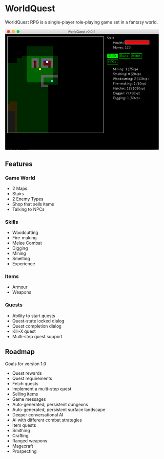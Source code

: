 # WorldQuest

WorldQuest RPG is a single-player role-playing game set in a fantasy world.

![Screenshot](screenshot1.jpg "Screenshot")

## Features

### Game World

* 2 Maps
* Stairs
* 2 Enemy Types
* Shop that sells items
* Talking to NPCs

### Skills

* Woodcutting
* Fire-making
* Melee Combat
* Digging
* Mining
* Smelting
* Experience

### Items

* Armour
* Weapons

### Quests

* Ability to start quests
* Quest-state locked dialog
* Quest completion dialog
* Kill-X quest
* Multi-step quest support

## Roadmap

Goals for version 1.0

* Quest rewards
* Quest requirements
* Fetch quests
* Implement a multi-step quest
* Selling items
* Game messages
* Auto-generated, persistent dungeons
* Auto-generated, persistent surface landscape
* Deeper conversational AI
* AI with different combat strategies
* Item quests
* Smithing
* Crafting
* Ranged weapons
* Magecraft
* Prospecting
